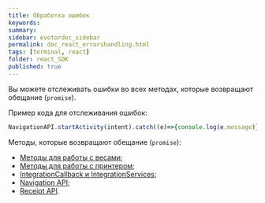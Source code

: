 ```yaml
---
title: Обработка ошибок
keywords:
summary:
sidebar: evotordoc_sidebar
permalink: doc_react_errorshandling.html
tags: [terminal, react]
folder: react_SDK
published: true
---
```


Вы можете отслеживать ошибки во всех методах, которые возвращают обещание (`promise`).

Пример кода для отслеживания ошибок:

```js
NavigationAPI.startActivity(intent).catch((e)=>{console.log(e.message)});
```

Методы, которые возвращают обещание (`promise`):

* [Методы для работы с весами](./react_reference_devicescales.html);
* [Методы для работы с принтером](./react_reference_devicesprinter.html);
* [IntegrationCallback и IntegrationServices](./react_reference_integrationapi.html);
* [Navigation API](./react_reference_navigationapi.html);
* [Receipt API](./react_reference_receiptapi.html).
